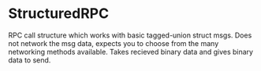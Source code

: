 # StructuredRPC
RPC call structure which works with basic tagged-union struct msgs.
Does not network the msg data, expects you to choose from the many networking methods available.  Takes recieved binary data and gives binary data to send.
